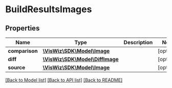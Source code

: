 # BuildResultsImages

## Properties
Name | Type | Description | Notes
------------ | ------------- | ------------- | -------------
**comparison** | [**\VisWiz\SDK\Model\Image**](Image.md) |  | [optional] 
**diff** | [**\VisWiz\SDK\Model\DiffImage**](DiffImage.md) |  | [optional] 
**source** | [**\VisWiz\SDK\Model\Image**](Image.md) |  | [optional] 

[[Back to Model list]](../README.md#documentation-for-models) [[Back to API list]](../README.md#documentation-for-api-endpoints) [[Back to README]](../README.md)


